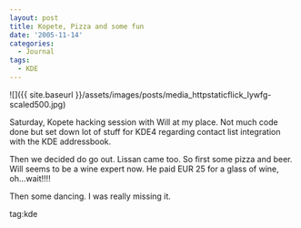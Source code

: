 ```yaml
---
layout: post
title: Kopete, Pizza and some fun
date: '2005-11-14'
categories:
  - Journal
tags:
  - KDE
---
```


 ![]({{ site.baseurl }}/assets/images/posts/media_httpstaticflick_lywfg-scaled500.jpg)

Saturday, Kopete hacking session with Will at my place. Not much code done but set down lot of stuff for KDE4 regarding contact list integration with the KDE addressbook.

Then we decided do go out. Lissan came too. So first some pizza and beer. Will seems to be a wine expert now. He paid EUR 25 for a glass of wine, oh...wait!!!!

Then some dancing. I was really missing it.

tag:kde
